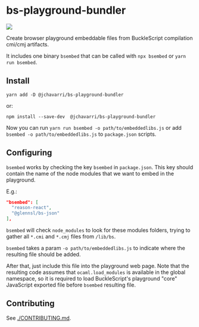 # bs-playground-bundler

![](https://github.com/jchavarri/bs-playground-bundler/workflows/bsembed%20pipeline/badge.svg)

Create browser playground embeddable files from BuckleScript compilation cmi/cmj artifacts.

It includes one binary `bsembed` that can be called with `npx bsembed` or
`yarn run bsembed`.

## Install

```
yarn add -D @jchavarri/bs-playground-bundler
```

or: 

```
npm install --save-dev  @jchavarri/bs-playground-bundler
```

Now you can run `yarn run bsembed -o path/to/embeddedlibs.js` or add
`bsembed -o path/to/embeddedlibs.js` to `package.json` scripts.

## Configuring

`bsembed` works by checking the key `bsembed` in `package.json`. This key should
contain the name of the node modules that we want to embed in the playground.

E.g.:

```json
"bsembed": [
  "reason-react",
  "@glennsl/bs-json"
],
```

`bsembed` will check `node_modules` to look for these modules folders, trying to
gather all `*.cmi` and `*.cmj` files from `/lib/bs`.

`bsembed` takes a param `-o path/to/embeddedlibs.js` to indicate where the
resulting file should be added.

After that, just include this file into the playground web page. Note that the
resulting code assumes that `ocaml.load_modules` is available in the global
namespace, so it is required to load BuckleScript's playground "core" JavaScript
exported file before `bsembed` resulting file.

## Contributing

See [./CONTRIBUTING.md](CONTRIBUTING.md).
